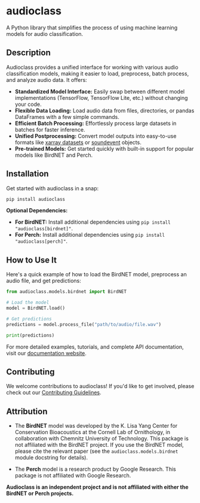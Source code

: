 # audioclass

A Python library that simplifies the process of using machine learning models for audio classification.

## Description

Audioclass provides a unified interface for working with various audio
classification models, making it easier to load, preprocess, batch process, and
analyze audio data. It offers:

- **Standardized Model Interface:** Easily swap between different model implementations (TensorFlow, TensorFlow Lite, etc.) without changing your code.
- **Flexible Data Loading:** Load audio data from files, directories, or pandas DataFrames with a few simple commands.
- **Efficient Batch Processing:** Effortlessly process large datasets in batches for faster inference.
- **Unified Postprocessing:** Convert model outputs into easy-to-use formats like [xarray datasets](https://docs.xarray.dev/en/stable/) or [soundevent](https://mbsantiago.github.io/soundevent/) objects.
- **Pre-trained Models:** Get started quickly with built-in support for popular models like BirdNET and Perch.

## Installation

Get started with audioclass in a snap:

```bash
pip install audioclass
```

**Optional Dependencies:**

- **For BirdNET:** Install additional dependencies using `pip install "audioclass[birdnet]"`.
- **For Perch:** Install additional dependencies using `pip install "audioclass[perch]"`.

## How to Use It

Here's a quick example of how to load the BirdNET model, preprocess an audio file, and get predictions:

```python
from audioclass.models.birdnet import BirdNET

# Load the model
model = BirdNET.load()

# Get predictions
predictions = model.process_file("path/to/audio/file.wav")

print(predictions)
```

For more detailed examples, tutorials, and complete API documentation, visit our [documentation website](https://mbsantiago.github.io/audioclass).

## Contributing

We welcome contributions to audioclass! If you'd like to get involved, please check out our [Contributing Guidelines](CONTRIBUTING.md).

## Attribution

- The **BirdNET** model was developed by the K. Lisa Yang Center for Conservation Bioacoustics at the Cornell Lab of Ornithology, in collaboration with Chemnitz University of Technology. This package is not affiliated with the BirdNET project. If you use the BirdNET model, please cite the relevant paper (see the `audioclass.models.birdnet` module docstring for details).

- The **Perch** model is a research product by Google Research. This package is not affiliated with Google Research.

**Audioclass is an independent project and is not affiliated with either the BirdNET or Perch projects.**
